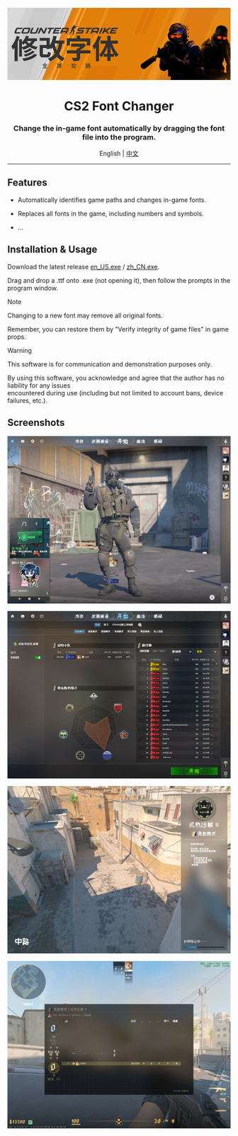 <p align="center"><img src="/pic/banner.png"></p>

<h1 align="center">CS2 Font Changer</h1>

<h3 align="center">Change the in-game font automatically by dragging the font file into the program.</h3>

<p align="center">English | <a href="/README-zh.md">中文</a></p>

---

## Features

- Automatically identifies game paths and changes in-game fonts.

- Replaces all fonts in the game, including numbers and symbols.

- ...

## Installation & Usage

Download the latest release [en_US.exe](https://github.com/Cairl/CS2-Font-Changer/releases/latest/download/en_US.exe) / [zh_CN.exe](https://github.com/Cairl/CS2-Font-Changer/releases/latest/download/zh_CN.exe).

Drag and drop a .ttf onto .exe (not opening it), then follow the prompts in the program window.

> [!NOTE]
>
> Changing to a new font may remove all original fonts.
>
> Remember, you can restore them by "Verify integrity of game files" in game props.

> [!WARNING]
>
> This software is for communication and demonstration purposes only.
>
> By using this software, you acknowledge and agree that the author has no liability for any issues  
encountered during use (including but not limited to account bans, device failures, etc.).

## Screenshots

![Start page of CS2](/pic/startpage.png)

![Premier ranking page](/pic/ranking.png)

![Map loading page](/pic/loading.png)

![In-game scoreboard](/pic/ingame.png)
